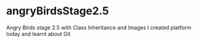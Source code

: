 # angryBirdsStage2.5
Angry Birds stage 2.5 with Class Inheritance and Images
I created platform today and learnt about Git